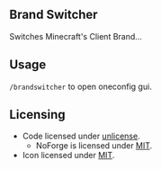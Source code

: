 ## Brand Switcher
Switches Minecraft's Client Brand...

## Usage
`/brandswitcher` to open oneconfig gui.

## Licensing
- Code licensed under [unlicense](LICENSE).
  - NoForge is licensed under [MIT](src/main/java/com/github/awruff/brandswitcher/mixins/noforge/package-info.java).
- Icon licensed under [MIT](https://lucide.dev/license).
